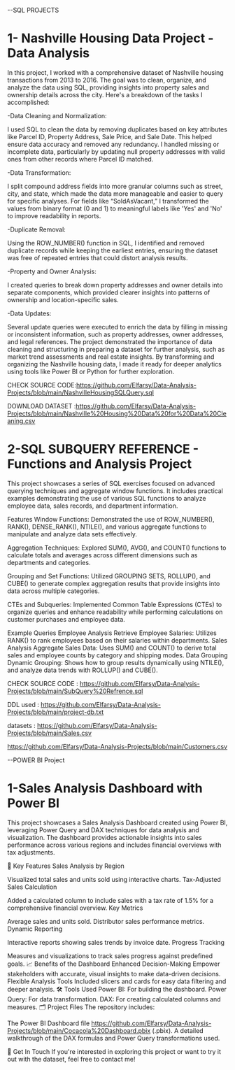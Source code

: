 --SQL PROJECTS

# 1- Nashville Housing Data Project - Data Analysis
In this project, I worked with a comprehensive dataset of Nashville housing transactions from 2013 to 2016. The goal was to clean, organize, and analyze the data using SQL, providing insights into property sales and ownership details across the city. Here's a breakdown of the tasks I accomplished:

-Data Cleaning and Normalization:

I used SQL to clean the data by removing duplicates based on key attributes like Parcel ID, Property Address, Sale Price, and Sale Date. This helped ensure data accuracy and removed any redundancy.
I handled missing or incomplete data, particularly by updating null property addresses with valid ones from other records where Parcel ID matched.

-Data Transformation:

I split compound address fields into more granular columns such as street, city, and state, which made the data more manageable and easier to query for specific analyses.
For fields like “SoldAsVacant,” I transformed the values from binary format (0 and 1) to meaningful labels like 'Yes' and 'No' to improve readability in reports.

-Duplicate Removal:

Using the ROW_NUMBER() function in SQL, I identified and removed duplicate records while keeping the earliest entries, ensuring the dataset was free of repeated entries that could distort analysis results.

-Property and Owner Analysis:

I created queries to break down property addresses and owner details into separate components, which provided clearer insights into patterns of ownership and location-specific sales.

-Data Updates:

Several update queries were executed to enrich the data by filling in missing or inconsistent information, such as property addresses, owner addresses, and legal references.
The project demonstrated the importance of data cleaning and structuring in preparing a dataset for further analysis, such as market trend assessments and real estate insights. By transforming and organizing the Nashville housing data, I made it ready for deeper analytics using tools like Power BI or Python for further exploration.

CHECK SOURCE CODE:https://github.com/Elfarsy/Data-Analysis-Projects/blob/main/NashvilleHousingSQLQuery.sql

DOWNLOAD DATASET :https://github.com/Elfarsy/Data-Analysis-Projects/blob/main/Nashville%20Housing%20Data%20for%20Data%20Cleaning.csv

# 2-SQL SUBQUERY REFERENCE - Functions and Analysis Project 
This project showcases a series of SQL exercises focused on advanced querying techniques and aggregate window functions. It includes practical examples demonstrating the use of various SQL functions to analyze employee data, sales records, and department information.

Features
Window Functions: Demonstrated the use of ROW_NUMBER(), RANK(), DENSE_RANK(), NTILE(), and various aggregate functions to manipulate and analyze data sets effectively.

Aggregation Techniques: Explored SUM(), AVG(), and COUNT() functions to calculate totals and averages across different dimensions such as departments and categories.

Grouping and Set Functions: Utilized GROUPING SETS, ROLLUP(), and CUBE() to generate complex aggregation results that provide insights into data across multiple categories.

CTEs and Subqueries: Implemented Common Table Expressions (CTEs) to organize queries and enhance readability while performing calculations on customer purchases and employee data.

Example Queries
Employee Analysis
Retrieve Employee Salaries: Utilizes RANK() to rank employees based on their salaries within departments.
Sales Analysis
Aggregate Sales Data: Uses SUM() and COUNT() to derive total sales and employee counts by category and shipping modes.
Data Grouping
Dynamic Grouping: Shows how to group results dynamically using NTILE(), and analyze data trends with ROLLUP() and CUBE().

CHECK SOURCE CODE : https://github.com/Elfarsy/Data-Analysis-Projects/blob/main/SubQuery%20Refrence.sql

DDL used : https://github.com/Elfarsy/Data-Analysis-Projects/blob/main/project-db.txt

datasets : https://github.com/Elfarsy/Data-Analysis-Projects/blob/main/Sales.csv

 https://github.com/Elfarsy/Data-Analysis-Projects/blob/main/Customers.csv

--POWER BI Project 

# 1-Sales Analysis Dashboard with Power BI
This project showcases a Sales Analysis Dashboard created using Power BI, leveraging Power Query and DAX techniques for data analysis and visualization. The dashboard provides actionable insights into sales performance across various regions and includes financial overviews with tax adjustments.

🚀 Key Features
Sales Analysis by Region

Visualized total sales and units sold using interactive charts.
Tax-Adjusted Sales Calculation

Added a calculated column to include sales with a tax rate of 1.5% for a comprehensive financial overview.
Key Metrics

Average sales and units sold.
Distributor sales performance metrics.
Dynamic Reporting

Interactive reports showing sales trends by invoice date.
Progress Tracking

Measures and visualizations to track sales progress against predefined goals.
📈 Benefits of the Dashboard
Enhanced Decision-Making
Empower stakeholders with accurate, visual insights to make data-driven decisions.
Flexible Analysis Tools
Included slicers and cards for easy data filtering and deeper analysis.
🛠️ Tools Used
Power BI: For building the dashboard.
Power Query: For data transformation.
DAX: For creating calculated columns and measures.
🗂️ Project Files
The repository includes:

The Power BI Dashboard file https://github.com/Elfarsy/Data-Analysis-Projects/blob/main/Cocacola%20Dashboard.pbix (.pbix).
A detailed walkthrough of the DAX formulas and Power Query transformations used.

📨 Get In Touch
If you're interested in exploring this project or want to try it out with the dataset, feel free to contact me!
